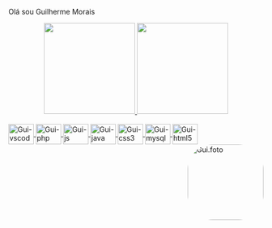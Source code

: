 Olá sou Guilherme Morais 

<div align="center">
  <a href="https://github.com/mfGuilherme">
  <img height="180em" src="https://github-readme-stats.vercel.app/api?username=mfGuilherme&show_icons=true&theme=tokyonight&include_all_commits=true&count_private=true"/>
  <img height="180em" src="https://github-readme-stats.vercel.app/api/top-langs/?username=mfGuilherme&layout=compact&langs_count=7&theme=tokyonight"/>
</div>
  
 <div style="display: inline_block"><br>
  <img align="center" alt="Gui-vscode" height="40" width="50" src="https://cdn.jsdelivr.net/gh/devicons/devicon/icons/vscode/vscode-original.svg" />
  <img align="center" alt="Gui-php" height="40" width="50" src="https://cdn.jsdelivr.net/gh/devicons/devicon/icons/php/php-original.svg" />
  <img align="center" alt="Gui-js" height="40" width="50" src="https://cdn.jsdelivr.net/gh/devicons/devicon/icons/javascript/javascript-original.svg" />
  <img align="center" alt="Gui-java" height="40" width="50" src="https://cdn.jsdelivr.net/gh/devicons/devicon/icons/java/java-original.svg" />
  <img align="center" alt="Gui-css3" height="40" width="50" src="https://cdn.jsdelivr.net/gh/devicons/devicon/icons/css3/css3-original.svg" />
  <img align="center" alt="Gui-mysql" height="40" width="50" src="https://cdn.jsdelivr.net/gh/devicons/devicon/icons/mysql/mysql-original-wordmark.svg" />
  <img align="center" alt="Gui-html5" height="40" width="50" src="https://cdn.jsdelivr.net/gh/devicons/devicon/icons/html5/html5-original.svg" />
   <img align="right" alt="Gui.foto" height="150" style="border-radius:50px;" src="https://scontent.fbsb12-1.fna.fbcdn.net/v/t31.18172-8/287840_203701609756702_197463139_o.jpg?_nc_cat=105&ccb=1-5&_nc_sid=19026a&_nc_eui2=AeHSNkMlvUKUuABQlibK7Q-l5YM9REjruH3lgz1ESOu4fUbyjbZ5zVDj1f8gT2jzi9pMBYlTf1JI5DVI03tiwn3o&_nc_ohc=WA4J5s0TqgUAX85TP3P&tn=TQynLcfvQXwMIOlw&_nc_ht=scontent.fbsb12-1.fna&oh=7e146d73fa322ae6035ac30c4f0c5227&oe=618930F9">
</div>

</div>
  
##
  
  
